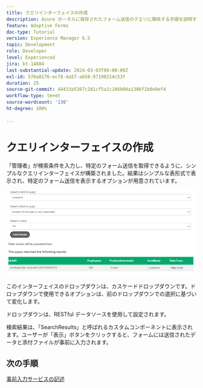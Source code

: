 ```yaml
---
title: クエリインターフェイスの作成
description: Azure ポータルに保存されたフォーム送信のクエリに関係する手順を説明するマルチパートチュートリアル
feature: Adaptive Forms
doc-type: Tutorial
version: Experience Manager 6.5
topic: Development
role: Developer
level: Experienced
jira: kt-14884
last-substantial-update: 2024-03-03T00:00:00Z
exl-id: 570a8176-ecf8-4a57-ab58-97190214c53f
duration: 25
source-git-commit: 48433a5367c281cf5a1c106b08a1306f1b0e8ef4
workflow-type: tm+mt
source-wordcount: '130'
ht-degree: 100%

---
```


# クエリインターフェイスの作成

「管理者」が検索条件を入力し、特定のフォーム送信を取得できるように、シンプルなクエリインターフェイスが構築されました。結果はシンプルな表形式で表示され、特定のフォーム送信を表示するオプションが用意されています。

![query-submissions](assets/query-submissions.png)

このインターフェイスのドロップダウンは、カスケードドロップダウンです。ドロップダウンで使用できるオプションは、前のドロップダウンでの選択に基づいて変化します。

ドロップダウンは、RESTful データソースを使用して設定されます。

検索結果は、「SearchResults」と呼ばれるカスタムコンポーネントに表示されます。ユーザーが「表示」ボタンをクリックすると、フォームには送信されたデータと添付ファイルが事前に入力されます。

## 次の手順

[事前入力サービスの記述](./part4.md)
